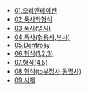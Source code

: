 - [01.오리엔테이션](01.오리엔테이션.html)
- [02.품사와형식](02.품사와형식.html)
- [03.품사(명사)](03.품사(명사).html)
- [04.품사(형용사,부사)](04.품사(형용사,부사).html)
- [05.Dentrosy](05.Dentrosy.html)
- [06.형식(1,2,3)](06.형식(1,2,3).html)
- [07.형식(4,5)](07.형식(4,5).html)
- [08.형식(to부정사,동명사)](08.형식(to부정사,동명사).html)
- [09.시제](09.시제.html)
